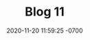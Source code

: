 ---
layout: post
title:  "Blog 11"
date:   2020-11-20 11:59:25 -0700
categories: jekyll blogs
auther: "Namtae"
---